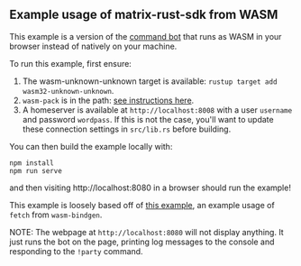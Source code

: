 ## Example usage of matrix-rust-sdk from WASM

This example is a version of the
[command bot](https://github.com/matrix-org/matrix-rust-sdk/tree/main/examples/command_bot)
that runs as WASM in your browser instead of natively on your machine.

To run this example, first ensure:

1. The wasm-unknown-unknown target is available:
   `rustup target add wasm32-unknown-unknown`.
2. `wasm-pack` is in the path:
   [see instructions here](https://rustwasm.github.io/wasm-pack/installer/).
3. A homeserver is available at `http://localhost:8008` with a user `username`
   and password `wordpass`. If this is not the case, you'll want to update these
   connection settings in `src/lib.rs` before building.

You can then build the example locally with:

    npm install
    npm run serve

and then visiting http://localhost:8080 in a browser should run the example!

This example is loosely based off of
[this example](https://github.com/seanmonstar/reqwest/tree/master/examples/wasm_github_fetch),
an example usage of `fetch` from `wasm-bindgen`.

NOTE: The webpage at `http://localhost:8080` will not display anything. It just
runs the bot on the page, printing log messages to the console and responding to
the `!party` command.
